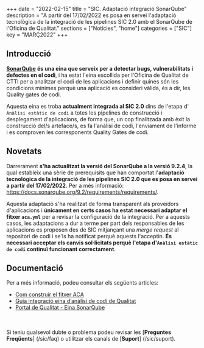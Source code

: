 +++
date        = "2022-02-15"
title       = "SIC. Adaptació integració SonarQube"
description = "A partir del 17/02/2022 es posa en servei l'adaptació tecnològica de la integració de les pipelines SIC 2.0 amb el SonarQube de l'Oficina de Qualitat."
sections    = ["Notícies", "home"]
categories  = ["SIC"]
key         = "MARÇ2022"
+++

## Introducció

[**SonarQube**](https://docs.sonarqube.org/9.2/) **és una eina que serveix per a detectar bugs, vulnerabilitats i defectes en el codi**,
i ha estat l'eina escollida per l'Oficina de Qualitat de CTTI per a analitzar el codi de les aplicacions i definir quines són les
condicions mínimes perquè una aplicació es consideri vàlida, és a dir, les Quality gates de codi.

Aquesta eina es troba **actualment integrada al SIC 2.0** dins de l'etapa d' `Anàlisi estàtic de codi` a totes les pipelines de construcció i
desplegament d'aplicacions, de forma que, un cop finalitzada amb èxit la construcció del/s arteface/s, es fa l'anàlisi de codi,
l'enviament de l'informe i es comproven les corresponents Quality Gates de codi.

## Novetats

Darrerament **s'ha actualitzat la versió del SonarQube a la versió 9.2.4**, la qual estableix una sèrie
de prerequisits que han comportat l'**adaptació tecnològica de la integració de les pipelines SIC 2.0 que es posa en servei
a partir del 17/02/2022**. Per a més informació: https://docs.sonarqube.org/9.2/requirements/requirements/.

Aquesta adaptació s'ha realitzat de forma transparent als proveïdors d'aplicacions i **únicament en certs casos ha estat necessari
adaptar el fitxer `aca.yml`** per a revisar la configuració de la integració. Per a aquests casos, les adaptacions a
dur a terme per part dels responsables de les aplicacions es proposen des de SIC mitjançant una *merge request* al repositori de codi i
se'ls ha notificat perquè aquests l'acceptin. **És necessari acceptar els canvis sol·licitats perquè l'etapa d'`Anàlisi
estàtic de codi` continuï funcionant correctament**.

## Documentació

Per a més informació, podeu consultar els següents articles:

- [Com construir el fitxer ACA](/sic20-guies/fitxer-aca/)
- [Guia integració eina d’anàlisi de codi de Qualitat](/sic20-guies/guia-integracio-sonarqube/)
- [Portal de Qualitat - Eina SonarQube](https://qualitat.solucions.gencat.cat/eines/sonarqube/)

<br/><br/>
Si teniu qualsevol dubte o problema podeu revisar les [**Preguntes Freqüents**] (/sic/faq) o utilitzar els canals de [**Suport**] (/sic/suport).